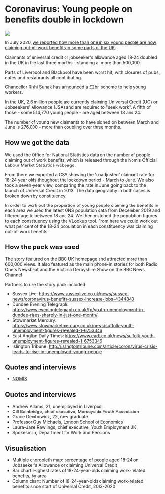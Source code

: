 # Coronavirus: Young people on benefits double in lockdown

![](https://ichef.bbci.co.uk/news/624/cpsprodpb/C46D/production/_113458205_youthunemploy2-nc.png)

In July 2020, [we reported how more than one in six young people are now claiming out-of-work benefits in some parts of the UK](https://www.bbc.co.uk/news/uk-53430775?intlink_from_url=&link_location=live-reporting-story).

Claimants of universal credit or jobseeker's allowance aged 18-24 doubled in the UK in the last three months - standing at more than 500,000.

Parts of Liverpool and Blackpool have been worst hit, with closures of pubs, cafes and restaurants all contributing.

Chancellor Rishi Sunak has announced a £2bn scheme to help young workers.

In the UK, 2.6 million people are currently claiming Universal Credit (UC) or Jobseekers' Allowance (JSA) and are required to "seek work". A fifth of those - some 514,770 young people - are aged between 18 and 24. 

The number of young new claimants to have signed on between March and June is 276,000 - more than doubling over three months.

## How we got the data

We used the Office for National Statistics data on the number of people claiming out of work benefits, which is released through the Nomis Official Labour Market Statistics webpage.

From there we exported a CSV showing the 'unadjusted' claimant rate for 18-24 year olds thoughout the lockdown period - March to June. We also took a seven-year view, comparing the rate in June going back to the launch of Universal Credit in 2013. The data geography in both cases is broken down by constituency.

In order to work out the proportion of young people claiming the benefits in each area we used the latest ONS population data from December 2019 and filtered age to between 18 and 24. We then matched the population figures to each constituency using the VLookup tool. From here we could work out what per cent of the 18-24 population in each constituency was claiming out-of-work benefits.

## How the pack was used

The story featured on the BBC UK homepage and attracted more than 600,000 views.
It also featured as the main phone-in stories for both Radio One's Newsbeat and the Victoria Derbyshire Show on the BBC News Channel

Partners to use the story pack included:
* Sussex Live: https://www.sussexlive.co.uk/news/sussex-news/coronavirus-benefits-sussex-increase-jobs-4344843
* Dundee Evening Telegraph: https://www.eveningtelegraph.co.uk/fp/youth-unemployment-in-dundee-rises-sharply-in-just-one-month/
* Stowmarket Mercury: https://www.stowmarketmercury.co.uk/news/suffolk-youth-unemployment-figures-revealed-1-6753346
* East Anglian Daily Times: https://www.eadt.co.uk/news/suffolk-youth-unemployment-figures-revealed-1-6753346
* Islington Tribune: http://islingtontribune.com/article/coronavirus-crisis-leads-to-rise-in-unemployed-young-people

## Quotes and interviews

* [NOMIS](https://www.nomisweb.co.uk/query/select/getdatasetbytheme.asp?collapse=yes)

## Quotes and interviews

* Andrew Adams, 21, unemployed in Liverpool 
* Gill Bainbridge, chief executive, Merseyside Youth Association
* Grace Dembowicz, 22, new graduate
* Professor Guy Michaels, London School of Economics
* Laura-Jane Rawlings, chief executive, Youth Employment UK
* Spokesman, Department for Work and Pensions

## Visualisation

* Multiple choropleth map: percentage of people aged 18-24 on Jobseeker's Allowance or claiming Universal Credit
* Bar chart: Highest rates of 18-24-year-olds claiming work-related benefits, by area
* Column chart: Number of 18-24-year-olds claiming work-related benefits since start of Universal Credit, 2013-2020



